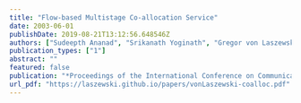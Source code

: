 ```yaml
---
title: "Flow-based Multistage Co-allocation Service"
date: 2003-06-01
publishDate: 2019-08-21T13:12:56.648546Z
authors: ["Sudeepth Ananad", "Srikanath Yoginath", "Gregor von Laszewski", "Beulah Alunkal"]
publication_types: ["1"]
abstract: ""
featured: false
publication: "*Proceedings of the International Conference on Communications in Computing*"
url_pdf: "https://laszewski.github.io/papers/vonLaszewski-coalloc.pdf"
---
```


